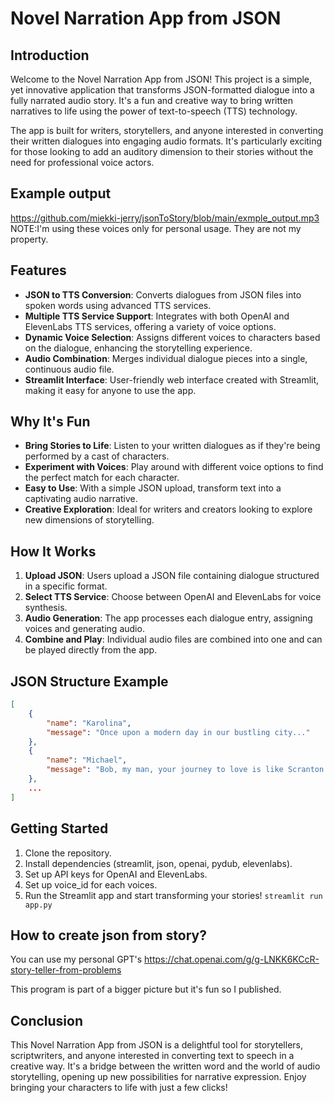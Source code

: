 # Novel Narration App from JSON

## Introduction

Welcome to the Novel Narration App from JSON! This project is a simple, yet innovative application that transforms JSON-formatted dialogue into a fully narrated audio story. It's a fun and creative way to bring written narratives to life using the power of text-to-speech (TTS) technology. 

The app is built for writers, storytellers, and anyone interested in converting their written dialogues into engaging audio formats. It's particularly exciting for those looking to add an auditory dimension to their stories without the need for professional voice actors.


## Example output
https://github.com/miekki-jerry/jsonToStory/blob/main/exmple_output.mp3
NOTE:I'm using these voices only for personal usage. They are not my property.

## Features

- **JSON to TTS Conversion**: Converts dialogues from JSON files into spoken words using advanced TTS services.
- **Multiple TTS Service Support**: Integrates with both OpenAI and ElevenLabs TTS services, offering a variety of voice options.
- **Dynamic Voice Selection**: Assigns different voices to characters based on the dialogue, enhancing the storytelling experience.
- **Audio Combination**: Merges individual dialogue pieces into a single, continuous audio file.
- **Streamlit Interface**: User-friendly web interface created with Streamlit, making it easy for anyone to use the app.

## Why It's Fun

- **Bring Stories to Life**: Listen to your written dialogues as if they're being performed by a cast of characters.
- **Experiment with Voices**: Play around with different voice options to find the perfect match for each character.
- **Easy to Use**: With a simple JSON upload, transform text into a captivating audio narrative.
- **Creative Exploration**: Ideal for writers and creators looking to explore new dimensions of storytelling.

## How It Works

1. **Upload JSON**: Users upload a JSON file containing dialogue structured in a specific format.
2. **Select TTS Service**: Choose between OpenAI and ElevenLabs for voice synthesis.
3. **Audio Generation**: The app processes each dialogue entry, assigning voices and generating audio.
4. **Combine and Play**: Individual audio files are combined into one and can be played directly from the app.

## JSON Structure Example

```json
[
    {
        "name": "Karolina",
        "message": "Once upon a modern day in our bustling city..."
    },
    {
        "name": "Michael",
        "message": "Bob, my man, your journey to love is like Scranton Business Park..."
    },
    ...
]
```
## Getting Started

1. Clone the repository.
2. Install dependencies (streamlit, json, openai, pydub, elevenlabs).
3. Set up API keys for OpenAI and ElevenLabs.
4. Set up voice_id for each voices.
5. Run the Streamlit app and start transforming your stories!
   ```streamlit run app.py```

## How to create json from story?
You can use my personal GPT's 
https://chat.openai.com/g/g-LNKK6KCcR-story-teller-from-problems

This program is part of a bigger picture but it's fun so I published.

## Conclusion

This Novel Narration App from JSON is a delightful tool for storytellers, scriptwriters, and anyone interested in converting text to speech in a creative way. It's a bridge between the written word and the world of audio storytelling, opening up new possibilities for narrative expression. Enjoy bringing your characters to life with just a few clicks!
